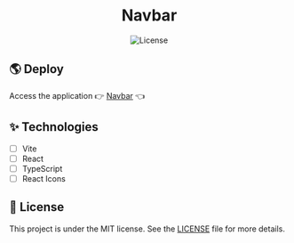<h1 align="center">
  Navbar
</h1>

<p align="center">
  <img alt="License" src="https://img.shields.io/static/v1?label=license&message=MIT&color=d0ebff&labelColor=0A1033"> 
</p>

## 🌎 Deploy

Access the application 👉 [Navbar](https://react-navbar-mg59gsffs-gabrieldoddy94.vercel.app/) 👈

## ✨ Technologies

- [ ] Vite
- [ ] React
- [ ] TypeScript
- [ ] React Icons

## 📄 License

This project is under the MIT license. See the [LICENSE](LICENSE.md) file for more details.

<br />

